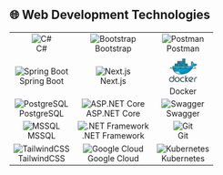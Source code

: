 ## 🌐 Web Development Technologies

<table>
  <tbody>
    <tr>
      <td align="center">
        <img src="https://upload.wikimedia.org/wikipedia/commons/4/4f/Csharp_Logo.png" width="50" title="C#"/>
        <br>C#
      </td>
      <td align="center">
        <img src="https://upload.wikimedia.org/wikipedia/commons/b/b2/Bootstrap_logo.svg" width="50" title="Bootstrap"/>
        <br>Bootstrap
      </td>
      <td align="center">
        <img src="https://upload.wikimedia.org/wikipedia/commons/c/c2/Postman_%28software%29.png" width="50" title="Postman"/>
        <br>Postman
      </td>
    </tr>
    <tr>
      <td align="center">
        <img src="https://upload.wikimedia.org/wikipedia/commons/4/44/Spring_Framework_Logo_2018.svg" width="50" title="Spring Boot"/>
        <br>Spring Boot
      </td>
      <td align="center">
        <img src="https://upload.wikimedia.org/wikipedia/commons/8/8e/Nextjs-logo.svg" width="50" title="Next.js"/>
        <br>Next.js
      </td>
      <td align="center">
        <img src="https://raw.githubusercontent.com/devicons/devicon/master/icons/docker/docker-original-wordmark.svg" width="50" title="Docker"/>
        <br>Docker
      </td>
    </tr>
    <tr>
      <td align="center">
        <img src="https://upload.wikimedia.org/wikipedia/commons/2/29/Postgresql_elephant.svg" width="50" title="PostgreSQL"/>
        <br>PostgreSQL
      </td>
      <td align="center">
        <img src="https://camo.githubusercontent.com/79aae297a713393da78a9f00798d4822034bfab803ee416989370bf9a8913bbc/68747470733a2f2f70726f66696c696e61746f722e7269736861762e6465762f736b696c6c732d6173736574732f646f746e6574636f72652e706e67" width="50" title="ASP.NET Core"/>
        <br>ASP.NET Core
      </td>
      <td align="center">
        <img src="https://upload.wikimedia.org/wikipedia/commons/a/ab/Swagger-logo.png" width="50" title="Swagger"/>
        <br>Swagger
      </td>
    </tr>
    <tr>
      <td align="center">
        <img src="https://camo.githubusercontent.com/29dde2a136637475ff7726f780237361f2f1915e8e37b67fadb0b2eb5af21478/68747470733a2f2f7777772e7376677265706f2e636f6d2f73686f772f3330333232392f6d6963726f736f66742d73716c2d7365727665722d6c6f676f2e737667" width="50" title="MSSQL"/>
        <br>MSSQL
      </td>
      <td align="center">
        <img src="https://camo.githubusercontent.com/c0a96b21e71c128ec67bdc6da00356e9db882612496fca0117ed7a77c468dd6d/68747470733a2f2f70726f66696c696e61746f722e7269736861762e6465762f736b696c6c732d6173736574732f646f742d6e65742d6f726967696e616c2d776f72646d61726b2e737667" width="50" title=".NET Framework"/>
        <br>.NET Framework
      </td>
      <td align="center">
        <img src="https://camo.githubusercontent.com/ff5301ef7472dbdf522b776167a8af8c326299fe8175e53f6b052bbcc04533e3/68747470733a2f2f7777772e766563746f726c6f676f2e7a6f6e652f6c6f676f732f6769742d73636d2f6769742d73636d2d69636f6e2e737667" width="50" title="Git"/>
        <br>Git
      </td>
    </tr>
    <tr>
      <td align="center">
        <img src="https://upload.wikimedia.org/wikipedia/commons/d/d5/Tailwind_CSS_Logo.svg" width="50" title="TailwindCSS"/>
        <br>TailwindCSS
      </td>
      <td align="center">
        <img src="https://upload.wikimedia.org/wikipedia/commons/0/01/Google_Cloud_Logo.svg" width="50" title="Google Cloud"/>
        <br>Google Cloud
      </td>
      <td align="center">
        <img src="https://upload.wikimedia.org/wikipedia/commons/e/e3/Kubernetes-logo.svg" width="50" title="Kubernetes"/>
        <br>Kubernetes
      </td>
    </tr>
  </tbody>
</table>
